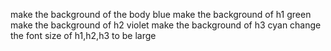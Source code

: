 make the background of the body blue
make the background of h1 green
make the background of h2 violet
make the background of h3 cyan
change the font size of h1,h2,h3 to be large

